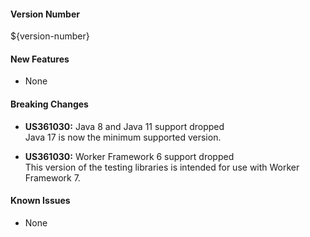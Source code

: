 #### Version Number
${version-number}

#### New Features
- None

#### Breaking Changes
- **US361030:** Java 8 and Java 11 support dropped  
  Java 17 is now the minimum supported version.

- **US361030:** Worker Framework 6 support dropped  
  This version of the testing libraries is intended for use with Worker Framework 7.

#### Known Issues
- None
